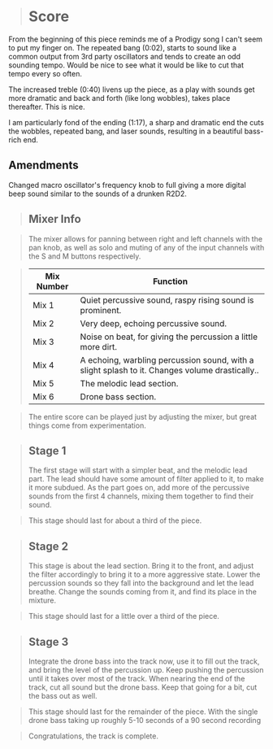 

># Score

From the beginning of this piece reminds me of a Prodigy song I can't seem to put my finger on.  The repeated bang (0:02), starts to sound like a common output from 3rd party oscillators and tends to create an odd sounding tempo.  Would be nice to see what it would be like to cut that tempo every so often.

The increased treble (0:40) livens up the piece, as a play with sounds get more dramatic and back and forth (like long wobbles), takes place thereafter.  This is nice.

I am particularly fond of the ending (1:17), a sharp and dramatic end the cuts the wobbles, repeated bang, and laser sounds, resulting in a beautiful bass-rich end.

## Amendments

Changed macro oscillator's frequency knob to full giving a more digital beep sound similar to the sounds of a drunken R2D2.

>## Mixer Info

>The mixer allows for panning between right and left channels with the pan knob, as well as solo and muting of any of the input channels with the S and M buttons respectively.

>Mix Number | Function
>--- | ---
>Mix 1 | Quiet percussive sound, raspy rising sound is prominent.
>Mix 2 | Very deep, echoing percussive sound.
>Mix 3 | Noise on beat, for giving the percussion a little more dirt.
>Mix 4 | A echoing, warbling percussion sound, with a slight splash to it. Changes volume drastically..
>Mix 5 | The melodic lead section.
>Mix 6 | Drone bass section.

>The entire score can be played just by adjusting the mixer, but great things come from experimentation.

>## Stage 1
>The first stage will start with a simpler beat, and the melodic lead part. The lead should have some amount of filter applied to it, to make it more subdued. As the part goes on, add more of the percussive sounds from the first 4 channels, mixing them together to find their sound.

>This stage should last for about a third of the piece.

>## Stage 2
>This stage is about the lead section. Bring it to the front, and adjust the filter accordingly to bring it to a more aggressive state. Lower the percussion sounds so they fall into the background and let the lead breathe. Change the sounds coming from it, and find its place in the mixture.

>This stage should last for a little over a third of the piece.

>## Stage 3
>Integrate the drone bass into the track now, use it to fill out the track, and bring the level of the percussion up. Keep pushing the percussion until it takes over most of the track. When nearing the end of the track, cut all sound but the drone bass. Keep that going for a bit, cut the bass out as well.

>This stage should last for the remainder of the piece. With the single drone bass taking up roughly 5-10 seconds of a 90 second recording

>Congratulations, the track is complete.
